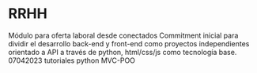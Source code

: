# RRHH

Módulo para oferta laboral desde conectados
Commitment inicial para dividir el desarrollo back-end y front-end como proyectos independientes
orientado a API a través de python, html/css/js como tecnología base.
07042023 tutoriales python MVC-POO
